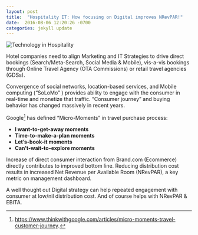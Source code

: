 ```yaml
---
layout: post
title:  "Hospitality IT: How focusing on Digital improves NRevPAR!"
date:  2016-08-06 12:20:26 -0700
categories: jekyll update
---
```


![Technology in Hospitality](/images/hotel-it.jpeg)

Hotel companies need to align Marketing and IT Strategies to drive direct bookings (Search/Meta-Search, Social Media & Mobile), vis-a-vis bookings through Online Travel Agency (OTA Commissions) or retail travel agencies (GDSs).

Convergence of social networks, location-based services, and Mobile computing (“SoLoMo” ) provides ability to engage with the consumer in real-time and monetize that traffic. “Consumer journey” and buying behavior has changed massively in recent years.

Google[^1] has defined “Micro-Moments” in travel purchase process:

- **I want-to-get-away moments**
- **Time-to-make-a-plan moments** 
- **Let’s-book-it moments**
- **Can’t-wait-to-explore moments**

[^1]: https://www.thinkwithgoogle.com/articles/micro-moments-travel-customer-journey.

Increase of direct consumer interaction from Brand.com (Ecommerce) directly contributes to improved bottom line.  Reducing distribution cost results in increased Net Revenue per Available Room (NRevPAR), a key metric on management dashboard.

A well thought out Digital strategy can help repeated engagement with consumer at low/nil distribution cost. And of course helps with NRevPAR & EBITA.
